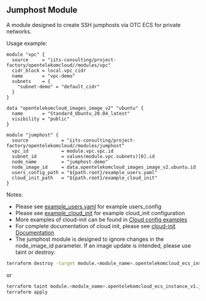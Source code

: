 ## Jumphost Module

A module designed to create SSH jumphosts via OTC ECS for private networks. 

Usage example:
```hcl
module "vpc" {
  source     = "iits-consulting/project-factory/opentelekomcloud//modules/vpc"
  cidr_block = local.vpc_cidr
  name       = "vpc-demo"
  subnets    = {
    "subnet-demo" = "default_cidr"
  }
}

data "opentelekomcloud_images_image_v2" "ubuntu" {
  name       = "Standard_Ubuntu_20.04_latest"
  visibility = "public"
}

module "jumphost" {
  source            = "iits-consulting/project-factory/opentelekomcloud//modules/jumphost"
  vpc_id            = module.vpc.vpc.id
  subnet_id         = values(module.vpc.subnets)[0].id
  node_name         = "jumphost-demo"
  node_image_id     = data.opentelekomcloud_images_image_v2.ubuntu.id
  users_config_path = "${path.root}/example_users.yaml"
  cloud_init_path   = "${path.root}/example_cloud_init"
}
```
Notes:
- Please see [example_users.yaml](../../example_users.yaml) for example users_config
- Please see [example_cloud_init](../../example_cloud_init) for example cloud_init configuration
- More examples of cloud-init can be found in [Cloud config examples](https://cloudinit.readthedocs.io/en/latest/topics/examples.html)
- For complete documentation of cloud init, please see [cloud-init Documentation](https://cloudinit.readthedocs.io/en/latest/index.html)
- The jumphost module is designed to ignore changes in the node_image_id parameter. If an image update is intended,
  please use taint or destroy:
```bash
terraform destroy -target module.<module_name>.opentelekomcloud_ecs_instance_v1.jumphost_node
```
or
```bash
terraform taint module.<module_name>.opentelekomcloud_ecs_instance_v1.jumphost_node
terraform apply
```